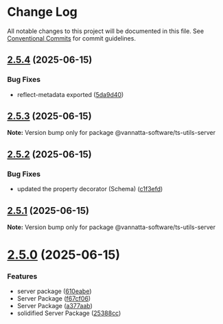 # Change Log

All notable changes to this project will be documented in this file.
See [Conventional Commits](https://conventionalcommits.org) for commit guidelines.

## [2.5.4](https://github.com/vannatta-software/ts-utils/compare/v2.5.3...v2.5.4) (2025-06-15)


### Bug Fixes

* reflect-metadata exported ([5da9d40](https://github.com/vannatta-software/ts-utils/commit/5da9d400be0a2e5dcd088edd06db12a872ada8bc))





## [2.5.3](https://github.com/vannatta-software/ts-utils/compare/v2.5.2...v2.5.3) (2025-06-15)

**Note:** Version bump only for package @vannatta-software/ts-utils-server





## [2.5.2](https://github.com/vannatta-software/ts-utils/compare/v2.5.1...v2.5.2) (2025-06-15)


### Bug Fixes

* updated the property decorator (Schema) ([c1f3efd](https://github.com/vannatta-software/ts-utils/commit/c1f3efd19f78d02eaee7baf10b57c421a79282e6))





## [2.5.1](https://github.com/vannatta-software/ts-utils/compare/v2.5.0...v2.5.1) (2025-06-15)

**Note:** Version bump only for package @vannatta-software/ts-utils-server





# [2.5.0](https://github.com/vannatta-software/ts-utils/compare/v2.4.0...v2.5.0) (2025-06-15)


### Features

* server package ([610eabe](https://github.com/vannatta-software/ts-utils/commit/610eabe4bd68ba60ec4bb81d95f72f2df1e484ac))
* Server Package ([f67cf06](https://github.com/vannatta-software/ts-utils/commit/f67cf06c50b72d3efe061faab2f9912587ce5280))
* Server Package ([a377aab](https://github.com/vannatta-software/ts-utils/commit/a377aabd39f8dc0e305121961d11222652b52fe3))
* solidified Server Package ([25388cc](https://github.com/vannatta-software/ts-utils/commit/25388ccc86ea1038f9a0d41f07f52a73b9034076))
